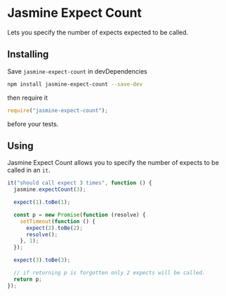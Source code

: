 <!--
[![Build Status](https://travis-ci.org/UziTech/jasmine-expect-count.png)](https://travis-ci.org/UziTech/jasmine-expect-count)
[![Windows Build Status]()](https://ci.appveyor.com/project/UziTech/jasmine-expect-count)
-->
# Jasmine Expect Count

Lets you specify the number of expects expected to be called.

## Installing

Save `jasmine-expect-count` in devDependencies

```sh
npm install jasmine-expect-count --save-dev
```

then require it

```js
require("jasmine-expect-count");
```

before your tests.

## Using

Jasmine Expect Count allows you to specify the number of expects to be called in an `it`.

```js
it("should call expect 3 times", function () {
  jasmine.expectCount(3);

  expect(1).toBe(1);

  const p = new Promise(function (resolve) {
    setTimeout(function () {
      expect(2).toBe(2);
      resolve();
    }, 1);
  });

  expect(3).toBe(3);

  // if returning p is forgotten only 2 expects will be called.
  return p;
});
```

